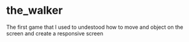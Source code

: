 # the_walker
The first game that I used to undestood how to move and object on the screen and create a responsive screen
